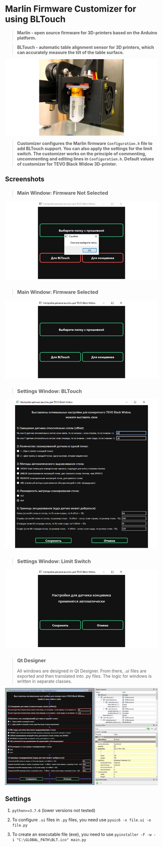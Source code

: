 # Marlin Firmware Customizer for using BLTouch

> **Marlin - open source firmware for 3D-printers based on the Arduino platform.**

> **BLTouch - automatic table alignment sensor for 3D printers, which can
accurately measure the tilt of the table surface.**

![](documentation_images/bltouch.png)

> **Customizer configures the Marlin firmware `Configuration.h` file to add
> BLTouch support. You can also apply the settings for the limit switch. The
> customizer works on the principle of commenting, uncommenting and editing
lines
> in `Configuration.h`. Default values of customizer for TEVO Black Widow
> 3D-printer.**

## Screenshots

> ### Main Window: Firmware Not Selected
![](documentation_images/main_win_not_ready.png)
##

> ### Main Window: Firmware Selected
![](documentation_images/main_win_ready.png)
##

> ### Settings Window: BLTouch
![](documentation_images/bltouch_win.png)
##

> ### Settings Window: Limit Switch
![](documentation_images/limit_switch_win.png)
##

> ### Qt Designer
> All windows are designed in Qt Designer. From there, .ui files are exported
> and then translated into .py files. The logic for windows is written in
> separate classes.

![](documentation_images/qt_designer.jpg)

## Settings

1. `python>=3.7.6` (lower versions not tested)


2. To configure `.ui` files in `.py` files, you need use
   `pyuic6 -x file.ui -o file.py`


3. To create an executable file (exe), you need to use
   `pyinstaller -F -w -i "C:\GLOBAL_PATH\BLT.ico" main.py`
